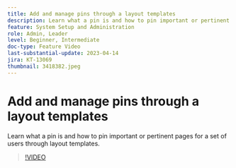 ```yaml
---
title: Add and manage pins through a layout templates
description: Learn what a pin is and how to pin important or pertinent pages for a set of users through layout templates.
feature: System Setup and Administration
role: Admin, Leader
level: Beginner, Intermediate
doc-type: Feature Video
last-substantial-update: 2023-04-14
jira: KT-13069
thumbnail: 3418382.jpeg
---
```


# Add and manage pins through a layout templates

Learn what a pin is and how to pin important or pertinent pages for a set of users through layout templates.

>[!VIDEO](https://video.tv.adobe.com/v/3418382/?quality=12&learn=on)
